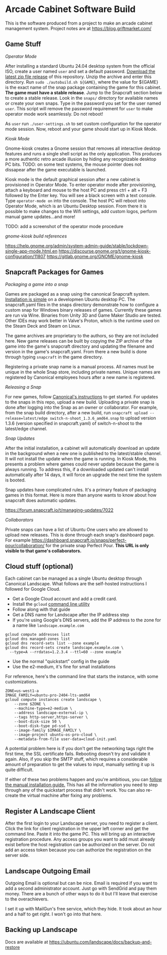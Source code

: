 # Arcade Cabinet Software Build

This is the software produced from a project to make an arcade cabinet management system. Project notes are at https://blog.griftmarket.com/

## Game Stuff

*Operator Mode*

After installing a standard Ubuntu 24.04 desktop system from the official ISO, create a user named `user` and set a default password. [Download the latest zip file release](https://github.com/lazzarello/arcade-builds/releases/latest) of this repository. Unzip the archive and enter this directory. Run `sudo ./autobuild.sh ${GAME}`, where the value for ${GAME} is the exact name of the snap package containing the game for this cabinet. **The game must have a stable release**. Jump to the Snapcraft section below to create a stable release. Look in the `snaps/` directory for available names or create your own snaps. Type in the password you set for the user named `user`. This script will remove the password requirement for `user` to make operator mode work seamlessly. Do not reboot!

As `user` run `./user-settings.sh` to set custom configuration for the operator mode session. Now, reboot and your game should start up in Kiosk Mode.

*Kiosk Mode*

Gnome-kiosk creates a Gnome session that removes all interactive desktop features and runs a single shell script as the only application. This produces a more authentic retro arcade illusion by hiding any recognizable desktop PC bits. TODO: on some test systems, the mouse pointer does not dissapear after the game executable is launched.

Kiosk mode is the default graphical session after a new cabinet is provisioned in Operator Mode. To enter operator mode after provisioning, attach a keyboard and mouse to the host PC and press ctrl + alt + F3 followed by the Enter key. You will see a black screen with a text console. Type `operator-mode on` into the console. The host PC will reboot into Operator Mode, which is an Ubuntu Desktop session. From there it is possible to make changes to the Wifi settings, add custom logos, perform manual game updates...and more!

TODO: add a screenshot of the operator mode procedure

*gnome-kiosk build references*

https://help.gnome.org/admin/system-admin-guide/stable/lockdown-single-app-mode.html.en
https://discourse.gnome.org/t/gnome-kiosk-configuration/11807
https://gitlab.gnome.org/GNOME/gnome-kiosk

## Snapcraft Packages for Games

*Packaging a game into a snap*

Games are packaged as a snap using the canonical Snapcraft system. [Installation is simple](https://snapcraft.io/install/snapcraft/ubuntu) on a developmen Ubuntu desktop PC. The snapcraft.yaml files in the snaps directory demonstrate how to configure a custom snap for Windows binary releases of games. Currently these games are run via Wine. Binaries from Unity 3D and Game Maker Studio are tested. Other IDEs may work better in Valve's Proton, which is the runtime used on the Steam Deck and Steam on Linux.

The game archives are proprietary to the authors, so they are not included here. New game releases can be built by copying the ZIP archive of the game into the game's snapcraft directory and updating the filename and version in the game's snapcraft.yaml. From there a new build is done through typing `snapcraft` in the game directory.

Registering a private snap name is a manual process. All names must be unique in the whole Snap store, including private names. Unique names are registered by Canonical employees hours after a new name is registered.

*Releasing a Snap*

For new games, follow [Canonical's instructions](https://snapcraft.io/docs/releasing-to-the-snap-store) to get started. For updates to the snaps in this repo, upload a new build. Uploading a private snap is done after logging into the Snap as an owner or collaborator. For example, from the snap build directory, after a new build, run `snapcraft upload --release=latest/edge switch-n-shoot_1.3.6_amd64.snap` to upload version 1.3.6 (version specified in snapcraft.yaml) of switch-n-shoot to the latest/edge channel.

*Snap Updates*

After the initial installation, a cabinet will automatically download an update in the background when a new one is published to the latest/stable channel. It will not install the update when the game is running. In Kiosk Mode, this presents a problem where games could never update because the game is always running. To address this, if a downloaded updated can't install automatically after 14 days, it will force an upgrade the next time the system is booted.

Snap updates have complicated rules. It's a primary feature of packaging games in this format. Here is more than anyone wants to know about how snapcraft does automatic updates.

https://forum.snapcraft.io/t/managing-updates/7022

*Collaborators*

Private snaps can have a list of Ubuntu One users who are allowed to upload new releases. This is done through each snap's dashboard page. For example https://dashboard.snapcraft.io/snaps/perfect-pour/collaboration/ for the private snap Perfect Pour. **This URL is only visible to that game's collaborators.**

## Cloud stuff (optional)

Each cabinet can be managed as a single Ubuntu desktop through Canonical Landscape. What follows are the self-hosted instructions I followed for Google Cloud.

* Get a Google Cloud account and add a credit card.
* Install the `gcloud` [command line utility](https://ubuntu.com/landscape/docs/install-on-google-cloud)
* Follow along with that guide
* Get a DNS name for Landscape after the IP address step
* If you're using Google's DNS servers, add the IP address to the zone for a name like `landscape.example.com`

```
gcloud compute addresses list
gcloud dns managed-zones list
gcloud dns record-sets list --zone example
gcloud dns record-sets create landscape.example.com \
  --type=A --rrdatas=1.2.3.4 --ttl=60 --zone example
```

* Use the normal "quickstart" config in the guide
* Use the e2-medium, it's fine for small installations

For reference, here's the command line that starts the instance, with some customizations.

```
ZONE=us-west1-a
IMAGE_FAMILY=ubuntu-pro-2404-lts-amd64
gcloud compute instances create landscape \
    --zone $ZONE \
    --machine-type=e2-medium \
    --address landscape-external-ip \
    --tags http-server,https-server \
    --boot-disk-size 50 \
    --boot-disk-type pd-ssd \
    --image-family $IMAGE_FAMILY \
    --image-project ubuntu-os-pro-cloud \
    --metadata-from-file user-data=cloud-init.yaml
```

A potential problem here is if you don't get the networking tags right the first time, the SSL certificate fails. Rebooting doesn't try and validate it again. Also, if you skip the SMTP stuff, which requires a considerable amount of preparation to get the values to input, manually setting it up is quite difficult.

If either of these two problems happen and you're ambitious, you can [follow the manual installation guide.](https://ubuntu.com/landscape/install) This has all the information you need to step through any of the quickstart process that didn't work. You can also re-create the virtual machine after fixing any problems.

## Register A Landscape Client

After the first login to your Landscape server, you need to register a client. Click the link for client registration in the upper left corner and get the command line. Paste it into the game PC. This will bring up an interactive registration procedure. Any access groups you want to add must already exist before the host registration can be authorized on the server. Do not add an access token because you can authorize the registration on the server side.

## Landscape Outgoing Email

Outgoing Email is optional but can be nice. Email is required if you want to add a second administrator account. Just go with SendGrid and pay them money. There are a bunch of other ways to do it but I'll leave that exercise to the overachievers.

I set it up with MailGun's free service, which they hide. It took about an hour and a half to get right. I won't go into that here.

## Backing up Landscape

Docs are available at https://ubuntu.com/landscape/docs/backup-and-restore
